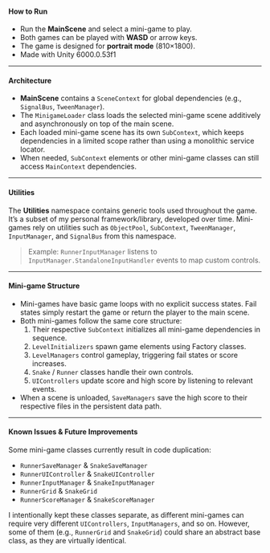 #### **How** to Run

- Run the **MainScene** and select a mini-game to play.
- Both games can be played with **WASD** or arrow keys.
- The game is designed for **portrait mode** (810×1800).
- Made with Unity 6000.0.53f1

---

#### Architecture

- **MainScene** contains a `SceneContext` for global dependencies (e.g., `SignalBus`, `TweenManager`).
- The `MinigameLoader` class loads the selected mini-game scene additively and asynchronously on top of the main scene.
- Each loaded mini-game scene has its own `SubContext`, which keeps dependencies in a limited scope rather than using a monolithic service locator.
- When needed, `SubContext` elements or other mini-game classes can still access `MainContext` dependencies.

---

#### Utilities

The **Utilities** namespace contains generic tools used throughout the game.
It’s a subset of my personal framework/library, developed over time.
Mini-games rely on utilities such as `ObjectPool`, `SubContext`, `TweenManager`, `InputManager`, and `SignalBus` from this namespace.

> Example: `RunnerInputManager` listens to `InputManager.StandaloneInputHandler` events to map custom controls.

---

#### Mini-game Structure

- Mini-games have basic game loops with no explicit success states. Fail states simply restart the game or return the player to the main scene.
- Both mini-games follow the same core structure:
  1. Their respective `SubContext` initializes all mini-game dependencies in sequence.
  2. `LevelInitializers` spawn game elements using Factory classes.
  3. `LevelManagers` control gameplay, triggering fail states or score increases.
  4. `Snake` / `Runner` classes handle their own controls.
  5. `UIControllers` update score and high score by listening to relevant events.
- When a scene is unloaded, `SaveManagers` save the high score to their respective files in the persistent data path.

---

#### **Known Issues & Future Improvements**

Some mini-game classes currently result in code duplication:

- `RunnerSaveManager` & `SnakeSaveManager`
- `RunnerUIController` & `SnakeUIController`
- `RunnerInputManager` & `SnakeInputManager`
- `RunnerGrid` & `SnakeGrid`
- `RunnerScoreManager` & `SnakeScoreManager`

I intentionally kept these classes separate, as different mini-games can require very different `UIControllers`, `InputManagers`, and so on. However, some of them (e.g., `RunnerGrid` and `SnakeGrid`) could share an abstract base class, as they are virtually identical.
